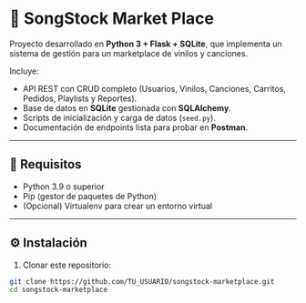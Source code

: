 # 🎵 SongStock Market Place

Proyecto desarrollado en **Python 3 + Flask + SQLite**, que implementa un sistema de gestión para un marketplace de vinilos y canciones.  

Incluye:
- API REST con CRUD completo (Usuarios, Vinilos, Canciones, Carritos, Pedidos, Playlists y Reportes).
- Base de datos en **SQLite** gestionada con **SQLAlchemy**.
- Scripts de inicialización y carga de datos (`seed.py`).
- Documentación de endpoints lista para probar en **Postman**.

---

## 📌 Requisitos

- Python 3.9 o superior  
- Pip (gestor de paquetes de Python)  
- (Opcional) Virtualenv para crear un entorno virtual  

---

## ⚙️ Instalación

1. Clonar este repositorio:

```bash
git clone https://github.com/TU_USUARIO/songstock-marketplace.git
cd songstock-marketplace
